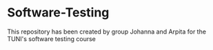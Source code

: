 # Software-Testing
This repository has been created by group Johanna and Arpita for the TUNI's software testing course
